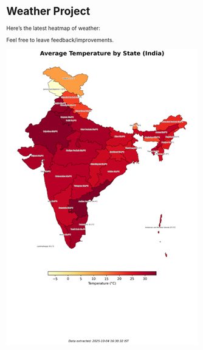 # Weather Project

Here’s the latest heatmap of weather:

Feel free to leave feedback/improvements.

![India Heatmap](docs/assets/india_heatmap.png?v=E0FE53)
